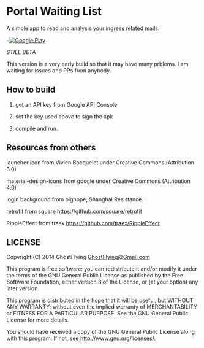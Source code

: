 Portal Waiting List
====================

A simple app to read and analysis your ingress related mails.

-[![Google Play](http://developer.android.com/images/brand/en_generic_rgb_wo_45.png)](https://play.google.com/store/apps/details?id=com.ghostflying.portalwaitinglist)

*STILL BETA*

This version is a very early build so that it may have many prblems. I am waiting for issues and PRs from anybody.

How to build 
------------

1. get an API key from Google API Console

2. set the key used above to sign the apk

3. compile and run.

Resources from others
---------------------

launcher icon from Vivien Bocquelet under Creative Commons (Attribution 3.0)

material-design-icons from google under Creative Commons (Attribution 4.0)

login background from bighope, Shanghai Resistance.

retrofit from square https://github.com/square/retrofit

RippleEffect from traex https://github.com/traex/RippleEffect

LICENSE
-------

Copyright (C) 2014 GhostFlying <GhostFlying@Gmail.com>

This program is free software: you can redistribute it and/or modify
it under the terms of the GNU General Public License as published by
the Free Software Foundation, either version 3 of the License, or
(at your option) any later version.

This program is distributed in the hope that it will be useful,
but WITHOUT ANY WARRANTY; without even the implied warranty of
MERCHANTABILITY or FITNESS FOR A PARTICULAR PURPOSE.  See the
GNU General Public License for more details.

You should have received a copy of the GNU General Public License
along with this program. If not, see <http://www.gnu.org/licenses/>.

